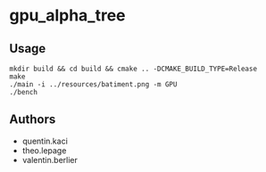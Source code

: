 # gpu_alpha_tree

## Usage

```
mkdir build && cd build && cmake .. -DCMAKE_BUILD_TYPE=Release
make
./main -i ../resources/batiment.png -m GPU
./bench
```

## Authors

- quentin.kaci
- theo.lepage
- valentin.berlier